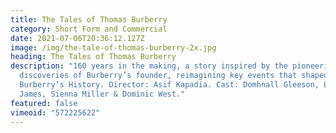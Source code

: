 ```yaml
---
title: The Tales of Thomas Burberry
category: Short Form and Commercial
date: 2021-07-06T20:36:12.127Z
image: /img/the-tale-of-thomas-burberry-2x.jpg
heading: The Tales of Thomas Burberry
description: "160 years in the making, a story inspired by the pioneering
  discoveries of Burberry’s founder, reimagining key events that shaped
  Burberry’s History. Director: Asif Kapadia. Cast: Domhnall Gleeson, Lily
  James, Sienna Miller & Dominic West."
featured: false
vimeoid: "572225622"
---
```

